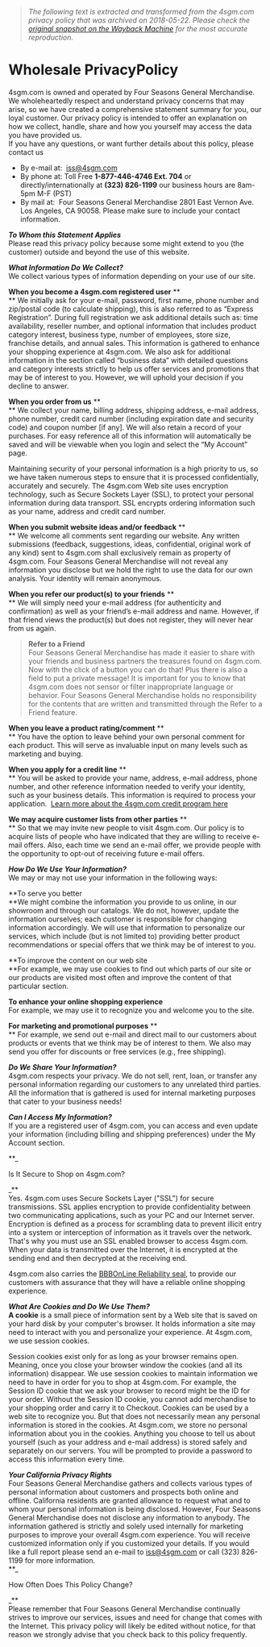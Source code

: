 > *The following text is extracted and transformed from the 4sgm.com privacy policy that was archived on 2018-05-22. Please check the [original snapshot on the Wayback Machine](https://web.archive.org/web/20180522145853id_/http%3A//www.4sgm.com/is-bin/INTERSHOP.enfinity/WFS/4sgm-Storefront-Site/en_US/-/USD/ViewStatic-Start%3FWorkingTemplate%3Dstatic%252FPrivacyPolicy) for the most accurate reproduction.*

# Wholesale PrivacyPolicy

4sgm.com is owned and operated by Four Seasons General Merchandise. We wholeheartedly respect and understand privacy concerns that may arise, so we have created a comprehensive statement summary for you, our loyal customer. Our privacy policy is intended to offer an explanation on how we collect, handle, share and how you yourself may access the data you have provided us.   
If you have any questions, or want further details about this policy, please contact us

  * By e-mail at:  [iss@4sgm.com](mailto:iss@4sgm.com)
  * By phone at: Toll Free **1-877-446-4746 Ext. 704** or directly/internationally at **(323) 826-1199** our business hours are 8am-5pm M-F (PST)
  * By mail at:  Four Seasons General Merchandise 2801 East Vernon Ave. Los Angeles, CA 90058. Please make sure to include your contact information. 



**_To Whom this Statement Applies_**  
Please read this privacy policy because some might extend to you (the customer) outside and beyond the use of this website.

**_What Information Do We Collect?_**   
We collect various types of information depending on your use of our site. 

**When you become a 4sgm.com registered user** **  
** We initially ask for your e-mail, password, first name, phone number and zip/postal code (to calculate shipping), this is also referred to as “Express Registration”. During full registration we ask additional details such as: time availability, reseller number, and optional information that includes product category interest, business type, number of employees, store size, franchise details, and annual sales. This information is gathered to enhance your shopping experience at 4sgm.com. We also ask for additional information in the section called “business data” with detailed questions and category interests strictly to help us offer services and promotions that may be of interest to you. However, we will uphold your decision if you decline to answer. 

**When you order from us** **  
** We collect your name, billing address, shipping address, e-mail address, phone number, credit card number (including expiration date and security code) and coupon number [if any]. We will also retain a record of your purchases. For easy reference all of this information will automatically be saved and will be viewable when you login and select the “My Account” page. 

Maintaining security of your personal information is a high priority to us, so we have taken numerous steps to ensure that it is processed confidentially, accurately and securely. The 4sgm.com Web site uses encryption technology, such as Secure Sockets Layer (SSL), to protect your personal information during data transport. SSL encrypts ordering information such as your name, address and credit card number. 

**When you submit website ideas and/or feedback** **  
** We welcome all comments sent regarding our website. Any written submissions (feedback, suggestions, ideas, confidential, original work of any kind) sent to 4sgm.com shall exclusively remain as property of 4sgm.com. Four Seasons General Merchandise will not reveal any information you disclose but we hold the right to use the data for our own analysis. Your identity will remain anonymous.

**When you refer our product(s) to your friends** **  
** We will simply need your e-mail address (for authenticity and confirmation) as well as your friend’s e-mail address and name. However, if that friend views the product(s) but does not register, they will never hear from us again.

> __Refer to a Friend__   
>  Four Seasons General Merchandise has made it easier to share with your friends and business partners the treasures found on 4sgm.com. Now with the click of a button you can do that! Plus there is also a field to put a private message! It is important for you to know that 4sgm.com does not sensor or filter inappropriate language or behavior. Four Seasons General Merchandise holds no responsibility for the contents that are written and transmitted through the Refer to a Friend feature.

**When you leave a product rating/comment** **  
** You have the option to leave behind your own personal comment for each product. This will serve as invaluable input on many levels such as marketing and buying. 

**When you apply for a credit line** **  
** You will be asked to provide your name, address, e-mail address, phone number, and other reference information needed to verify your identity, such as your business details. This information is required to process your application.  [Learn more about the 4sgm.com credit program here](http://www.4sgm.com/is-bin/INTERSHOP.enfinity/WFS/4sgm-Storefront-Site/en_US/-/USD/ViewStatic-Start?WorkingTemplate=static%2FOpenCreditAccount)

**We may acquire customer lists from other parties** **  
** So that we may invite new people to visit 4sgm.com. Our policy is to acquire lists of people who have indicated that they are willing to receive e-mail offers. Also, each time we send an e-mail offer, we provide people with the opportunity to opt-out of receiving future e-mail offers. 

**_How Do We Use Your Information?_**  
We may or may not use your information in the following ways: 

**To serve you better  
**We might combine the information you provide to us online, in our showroom and through our catalogs. We do not, however, update the information ourselves; each customer is responsible for changing information accordingly. We will use that information to personalize our services, which include (but is not limited to) providing better product recommendations or special offers that we think may be of interest to you.

**To improve the content on our web site  
**For example, we may use cookies to find out which parts of our site or our products are visited most often and improve the content of that particular section.

**To enhance your online shopping experience**  
For example, we may use it to recognize you and welcome you to the site. 

**For marketing and promotional purposes** **  
** For example, we send out e-mail and direct mail to our customers about products or events that we think may be of interest to them. We also may send you offer for discounts or free services (e.g., free shipping).  


**_Do We Share Your Information?_**  
4sgm.com respects your privacy. We do not sell, rent, loan, or transfer any personal information regarding our customers to any unrelated third parties. All the information that is gathered is used for internal marketing purposes that cater to your business needs! 

**_Can I Access My Information?_**  
If you are a registered user of 4sgm.com, you can access and even update your information (including billing and shipping preferences) under the My Account section.

**_

Is It Secure to Shop on 4sgm.com?

_**  
Yes. 4sgm.com uses Secure Sockets Layer ("SSL") for secure transmissions. SSL applies encryption to provide confidentiality between two communicating applications, such as your PC and our Internet server. Encryption is defined as a process for scrambling data to prevent illicit entry into a system or interception of information as it travels over the network. That's why you must use an SSL enabled browser to access 4sgm.com. When your data is transmitted over the Internet, it is encrypted at the sending end and then decrypted at the receiving end. 

4sgm.com also carries the [BBBOnLine Reliability seal](http://www.bbbonline.org/cks.asp?id=1060403155446), to provide our customers with assurance that they will have a reliable online shopping experience. 

**_What Are Cookies and Do We Use Them?_**  
**A cookie** is a small piece of information sent by a Web site that is saved on your hard disk by your computer's browser. It holds information a site may need to interact with you and personalize your experience. At 4sgm.com, we use session cookies.

Session cookies exist only for as long as your browser remains open. Meaning, once you close your browser window the cookies (and all its information) disappear. We use session cookies to maintain information we need to have in order for you to shop at 4sgm.com. For example, the Session ID cookie that we ask your browser to record might be the ID for your order. Without the Session ID cookie, you cannot add merchandise to your shopping order and carry it to Checkout. Cookies can be used by a web site to recognize you. But that does not necessarily mean any personal information is stored in the cookies. At 4sgm.com, we store no personal information about you in the cookies. Anything you choose to tell us about yourself (such as your address and e-mail address) is stored safely and separately on our servers. You will be prompted to provide a password to access this information every time.

**_Your California Privacy Rights_**  
Four Seasons General Merchandise gathers and collects various types of personal information about customers and prospects both online and offline. California residents are granted allowance to request what and to whom your personal information is being disclosed. However, Four Seasons General Merchandise does not disclose any information to anybody. The information gathered is strictly and solely used internally for marketing purposes to improve your overall 4sgm.com experience. You will receive customized information only if you customized your details. If you would like a full report please send an e-mail to [iss@4sgm.com](mailto:iss@4sgm.com) or call (323) 826-1199 for more information.  
**_

How Often Does This Policy Change?

_**  
Please remember that Four Seasons General Merchandise continually strives to improve our services, issues and need for change that comes with the Internet. This privacy policy will likely be edited without notice, for that reason we strongly advise that you check back to this policy frequently. 
